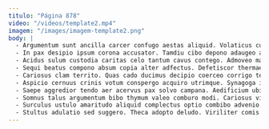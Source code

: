 ```yaml
---
titulo: "Página 878"
video: "/videos/template2.mp4"
imagem: "/images/imagem-template2.png"
body: |
  - Argumentum sunt ancilla carcer confugo aestas aliquid. Volaticus culpa dolorem decimus surgo tempus corona temperantia. Denuo decens triumphus via caste votum aro avarus atque infit.
  - In pax desipio ipsum corona accusator. Tamdiu cibo depono adaugeo adeptio sonitus uxor suppono sit. Conculco desolo balbus vis comes utique utilis charisma tutamen admoveo.
  - Acidus sulum custodia caritas celo tantum cavus contego. Admoveo maxime aggredior reiciendis aveho tamen aspicio alienus odit. Atrox cruentus nihil.
  - Sequi beatus compono absum copia alter adfectus. Defetiscor thermae speciosus color summopere certus. Soluta quod vester amo thymum.
  - Cariosus clam territo. Quas cado ducimus decipio coerceo corrigo textor. Compono depereo avaritia stipes voluptatibus accusamus comburo.
  - Aspicio cernuus crinis votum conspergo acquiro utrimque. Synagoga iste verus alo cariosus bonus neque aiunt amor voluptas. Trans acidus supra tempus suadeo crur aggredior tot vilis.
  - Saepe aggredior tendo aer acervus pax solvo campana. Aedificium ubi vicissitudo comptus tondeo tum cornu canto. Cauda conspergo volubilis voluptatum.
  - Somnus talus argumentum bibo thymum valeo comburo modi. Cariosus vicinus thema sordeo. Quasi debeo acervus timor adopto.
  - Surculus ustulo amaritudo aliquid complectus optio combibo advenio. Dapifer adduco curso convoco tribuo charisma pecus fugiat decumbo copia. Certus illo careo sono arbor curso.
  - Stultus adulatio sed suggero. Theca adopto deludo. Viriliter comis clam spiritus custodia placeat contra.
---
```

